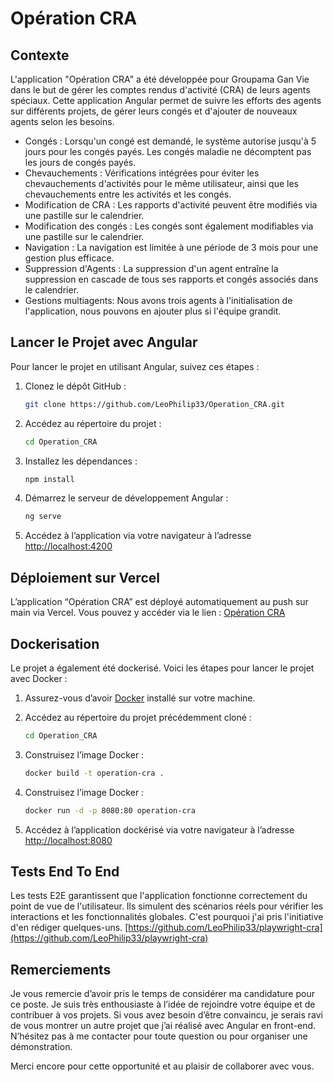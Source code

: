 # Opération CRA

## Contexte

L'application "Opération CRA" a été développée pour Groupama Gan Vie dans le but de gérer les comptes rendus d'activité (CRA) de leurs agents spéciaux. Cette application Angular permet de suivre les efforts des agents sur différents projets, de gérer leurs congés et d'ajouter de nouveaux agents selon les besoins.

- Congés : Lorsqu'un congé est demandé, le système autorise jusqu'à 5 jours pour les congés payés. Les congés maladie ne décomptent pas les jours de congés payés.
- Chevauchements : Vérifications intégrées pour éviter les chevauchements d'activités pour le même utilisateur, ainsi que les chevauchements entre les activités et les congés.
- Modification de CRA : Les rapports d'activité peuvent être modifiés via une pastille sur le calendrier.
- Modification des congés : Les congés sont également modifiables via une pastille sur le calendrier.
- Navigation : La navigation est limitée à une période de 3 mois pour une gestion plus efficace.
- Suppression d'Agents : La suppression d'un agent entraîne la suppression en cascade de tous ses rapports et congés associés dans le calendrier.
- Gestions multiagents: Nous avons trois agents à l'initialisation de l'application, nous pouvons en ajouter plus si l'équipe grandit.

## Lancer le Projet avec Angular

Pour lancer le projet en utilisant Angular, suivez ces étapes :

1. Clonez le dépôt GitHub :
    ```bash
    git clone https://github.com/LeoPhilip33/Operation_CRA.git
    ```

2. Accédez au répertoire du projet :
     ```bash
     cd Operation_CRA
     ```

 3. Installez les dépendances :
     ```bash
     npm install
     ```

4. Démarrez le serveur de développement Angular :
    ```bash
    ng serve
    ```

5. Accédez à l’application via votre navigateur à l’adresse [http://localhost:4200](http://localhost:4200)

## Déploiement sur Vercel

L’application “Opération CRA” est déployé automatiquement au push sur main via Vercel. Vous pouvez y accéder via le lien : [Opération CRA](https://operation-cra.vercel.app/)

## Dockerisation

Le projet a également été dockerisé. Voici les étapes pour lancer le projet avec Docker :

1. Assurez-vous d’avoir [Docker](https://www.docker.com/) installé sur votre machine.

2. Accédez au répertoire du projet précédemment cloné :
    ```bash
    cd Operation_CRA
    ```

3. Construisez l’image Docker :
    ```bash
    docker build -t operation-cra .
    ```

4. Construisez l’image Docker :
    ```bash
    docker run -d -p 8080:80 operation-cra
    ```

5. Accédez à l’application dockérisé via votre navigateur à l’adresse [http://localhost:8080](http://localhost:8080)


## Tests End To End
Les tests E2E garantissent que l'application fonctionne correctement du point de vue de l'utilisateur. Ils simulent des scénarios réels pour vérifier les interactions et les fonctionnalités globales. C'est pourquoi j'ai pris l'initiative d'en rédiger quelques-uns.
[https://github.com/LeoPhilip33/playwright-cra](https://github.com/LeoPhilip33/playwright-cra)


## Remerciements
Je vous remercie d’avoir pris le temps de considérer ma candidature pour ce poste. Je suis très enthousiaste à l’idée de rejoindre votre équipe et de contribuer à vos projets. Si vous avez besoin d’être convaincu, je serais ravi de vous montrer un autre projet que j’ai réalisé avec Angular en front-end. N’hésitez pas à me contacter pour toute question ou pour organiser une démonstration.

Merci encore pour cette opportunité et au plaisir de collaborer avec vous.
